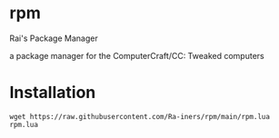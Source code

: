 # rpm
Rai's Package Manager

a package manager for the ComputerCraft/CC: Tweaked computers

# Installation
``wget https://raw.githubusercontent.com/Ra-iners/rpm/main/rpm.lua rpm.lua``
